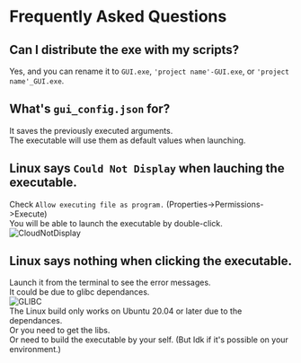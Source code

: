 # Frequently Asked Questions
## Can I distribute the exe with my scripts?
Yes, and you can rename it to `GUI.exe`, `'project name'-GUI.exe`, or `'project name'_GUI.exe`.<br>

## What's `gui_config.json` for?
It saves the previously executed arguments.<br>
The executable will use them as default values when launching.<br>

## Linux says `Could Not Display` when lauching the executable.
Check `Allow executing file as program.` (Properties->Permissions->Execute)<br>
You will be able to launch the executable by double-click.<br>
![CloudNotDisplay](https://user-images.githubusercontent.com/69258547/189526464-cd62887b-62b1-4071-ae38-a7ab73600bbf.png)<br>

## Linux says nothing when clicking the executable.
Launch it from the terminal to see the error messages.<br>
It could be due to glibc dependances.<br>
![GLIBC](https://user-images.githubusercontent.com/69258547/190676422-ae1af3a0-e9c1-4afd-a6ec-62803dc303c0.png)<br>
The Linux build only works on Ubuntu 20.04 or later due to the dependances.<br>
Or you need to get the libs.<br>
Or need to build the executable by your self. (But Idk if it's possible on your environment.)<br>